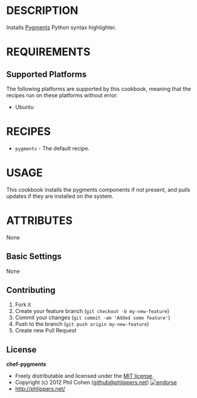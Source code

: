# DESCRIPTION

Installs [Pygments](http://pygments.org/) Python syntax highlighter.


# REQUIREMENTS

## Supported Platforms

The following platforms are supported by this cookbook, meaning that the recipes run on these platforms without error:

* Ubuntu

# RECIPES

* `pygments` - The default recipe.

# USAGE

This cookbook installs the pygments components if not present, and pulls updates if they are installed on the system.

# ATTRIBUTES

None


## Basic Settings

None


## Contributing

1. Fork it
2. Create your feature branch (`git checkout -b my-new-feature`)
3. Commit your changes (`git commit -am 'Added some feature'`)
4. Push to the branch (`git push origin my-new-feature`)
5. Create new Pull Request


## License

**chef-pygments**

* Freely distributable and licensed under the [MIT license](http://phlipper.mit-license.org/2011-2012/license.html).
* Copyright (c) 2012 Phil Cohen (github@phlippers.net) [![endorse](http://api.coderwall.com/phlipper/endorsecount.png)](http://coderwall.com/phlipper)
* http://phlippers.net/
